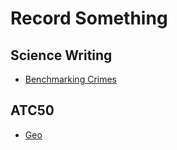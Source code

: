 # Record Something
## Science Writing
+ [Benchmarking Crimes](https://lrg11.github.io/benchmarking_crimes.html)
## ATC50
+ [Geo](https://lrg11.github.io/geo_world.html)
